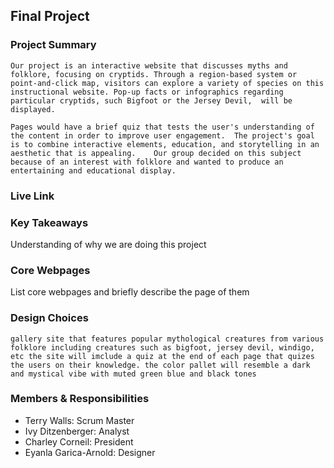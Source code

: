 ## Final Project

### Project Summary

    Our project is an interactive website that discusses myths and folklore, focusing on cryptids. Through a region-based system or point-and-click map, visitors can explore a variety of species on this instructional website. Pop-up facts or infographics regarding particular cryptids, such Bigfoot or the Jersey Devil,  will be displayed.

    Pages would have a brief quiz that tests the user's understanding of the content in order to improve user engagement.  The project's goal is to combine interactive elements, education, and storytelling in an aesthetic that is appealing.    Our group decided on this subject because of an interest with folklore and wanted to produce an entertaining and educational display.

### Live Link

### Key Takeaways

Understanding of why we are doing this project

### Core Webpages

List core webpages and briefly describe the page of them

### Design Choices

    gallery site that features popular mythological creatures from various folklore including creatures such as bigfoot, jersey devil, windigo, etc the site will imclude a quiz at the end of each page that quizes the users on their knowledge. the color pallet will resemble a dark and mystical vibe with muted green blue and black tones

### Members & Responsibilities

- Terry Walls: Scrum Master
- Ivy Ditzenberger: Analyst
- Charley Corneil: President
- Eyanla Garica-Arnold: Designer
